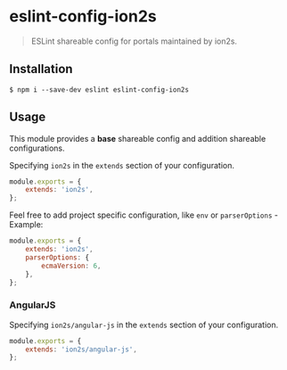eslint-config-ion2s
===================

> ESLint shareable config for portals maintained by ion2s.


## Installation

```
$ npm i --save-dev eslint eslint-config-ion2s
```


## Usage

This module provides a __base__ shareable config and addition shareable configurations.

Specifying `ion2s` in the `extends` section of your configuration.
```js
module.exports = {
    extends: 'ion2s',
};
```

Feel free to add project specific configuration, like `env` or `parserOptions` - Example:
```js
module.exports = {
    extends: 'ion2s',
    parserOptions: {
        ecmaVersion: 6,
    },
};

```


### AngularJS

Specifying `ion2s/angular-js` in the `extends` section of your configuration.
```js
module.exports = {
    extends: 'ion2s/angular-js',
};
```
